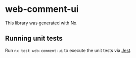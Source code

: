 # web-comment-ui

This library was generated with [Nx](https://nx.dev).

## Running unit tests

Run `nx test web-comment-ui` to execute the unit tests via [Jest](https://jestjs.io).
